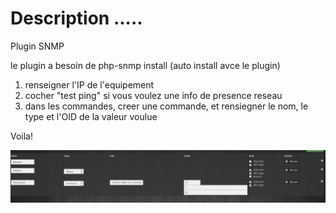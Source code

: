 Description .....
===


Plugin SNMP


le plugin a besoin de php-snmp install (auto install avce le plugin)

1) renseigner l'IP de l'equipement
2) cocher "test ping" si vous voulez une info de presence reseau
3) dans les commandes, creer une commande, et rensiegner le nom, le type et l'OID de la valeur voulue

Voila!

![capture](https://github.com/linuxnico/pluginSNMP/blob/master/docs/fr_FR/Capture.JPG)
